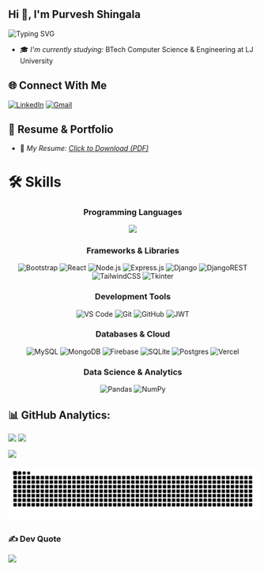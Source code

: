 ## Hi 👋, I'm Purvesh Shingala

![Typing SVG](https://readme-typing-svg.vercel.app/?font=Fira+Code&size=22&pause=600&color=FF6B35&width=500&duration=3000&height=35&lines=BTech+Computer+Science+Student;Full-stack+Developer)
- 🎓 *I'm currently studying:* BTech Computer Science & Engineering at LJ University  

## 🌐 Connect With Me
[![LinkedIn](https://img.shields.io/badge/LinkedIn-%230077B5.svg?logo=linkedin&logoColor=white)](https://www.linkedin.com/in/purvesh-shingala-a11abb285/) [![Gmail](https://img.shields.io/badge/Gmail-D14836?logo=gmail&logoColor=white)](mailto:purveshhsingala96@gmail.com)  

## 📍 Resume & Portfolio
- 📄 *My Resume:* [*Click to Download (PDF)*](https://drive.google.com/file/d/1BNh-WypYxP2JI8puxUOAB3GVC0J9WZN-/view?usp=drivesdk)  

# 🛠 Skills  

<div align="center">

### Programming Languages
<img src="https://skillicons.dev/icons?i=java,python,js,html,css&theme=dark&perline=5" />

### Frameworks & Libraries
![Bootstrap](https://img.shields.io/badge/bootstrap-%238511FA.svg?style=for-the-badge&logo=bootstrap&logoColor=white) ![React](https://img.shields.io/badge/react-%2320232a.svg?style=for-the-badge&logo=react&logoColor=%2361DAFB) ![Node.js](https://img.shields.io/badge/node.js-6DA55F?style=for-the-badge&logo=node.js&logoColor=white) ![Express.js](https://img.shields.io/badge/express.js-%23404d59.svg?style=for-the-badge&logo=express&logoColor=%2361DAFB) ![Django](https://img.shields.io/badge/django-%23092E20.svg?style=for-the-badge&logo=django&logoColor=white) ![DjangoREST](https://img.shields.io/badge/DJANGO-REST-ff1709?style=for-the-badge&logo=django&logoColor=white&color=ff1709&labelColor=gray) ![TailwindCSS](https://img.shields.io/badge/tailwindcss-%2338B2AC.svg?style=for-the-badge&logo=tailwind-css&logoColor=white) ![Tkinter](https://img.shields.io/badge/tkinter-%23217346.svg?style=for-the-badge&logo=python&logoColor=white)

### Development Tools
![VS Code](https://img.shields.io/badge/VS%20Code-0078d4.svg?style=for-the-badge&logo=visual-studio-code&logoColor=white) ![Git](https://img.shields.io/badge/git-%23F05033.svg?style=for-the-badge&logo=git&logoColor=white) ![GitHub](https://img.shields.io/badge/github-%23121011.svg?style=for-the-badge&logo=github&logoColor=white) ![JWT](https://img.shields.io/badge/JWT-black?style=for-the-badge&logo=JSON%20web%20tokens)

### Databases & Cloud
![MySQL](https://img.shields.io/badge/mysql-4479A1.svg?style=for-the-badge&logo=mysql&logoColor=white) ![MongoDB](https://img.shields.io/badge/MongoDB-%234ea94b.svg?style=for-the-badge&logo=mongodb&logoColor=white) ![Firebase](https://img.shields.io/badge/firebase-%23039BE5.svg?style=for-the-badge&logo=firebase) ![SQLite](https://img.shields.io/badge/sqlite-%2307405e.svg?style=for-the-badge&logo=sqlite&logoColor=white) ![Postgres](https://img.shields.io/badge/postgres-%23316192.svg?style=for-the-badge&logo=postgresql&logoColor=white) ![Vercel](https://img.shields.io/badge/vercel-%23000000.svg?style=for-the-badge&logo=vercel&logoColor=white)

### Data Science & Analytics
![Pandas](https://img.shields.io/badge/pandas-%23150458.svg?style=for-the-badge&logo=pandas&logoColor=white) ![NumPy](https://img.shields.io/badge/numpy-%23013243.svg?style=for-the-badge&logo=numpy&logoColor=white)

</div>  

## 📊 GitHub Analytics:  

<div >

<img height="180em" src="https://github-readme-stats.vercel.app/api?username=purveshshingala20&theme=radical&hide_border=false&include_all_commits=true&count_private=false"/>
<img height="180em" src="https://github-readme-stats.vercel.app/api/top-langs/?username=purveshshingala20&theme=radical&hide_border=false&layout=compact&langs_count=10&hide_progress=false&hide=jupyter%20notebook&size_weight=0.5&count_weight=0.5"/>

</div>

<div >
  
![](https://nirzak-streak-stats.vercel.app/?user=purveshshingala20&theme=radical&hide_border=false)

<div >
  
<picture>
  <source media="(prefers-color-scheme: dark)" srcset="https://raw.githubusercontent.com/purveshshingala20/purveshshingala20/output/github-contribution-grid-snake-dark.svg">
  <source media="(prefers-color-scheme: light)" srcset="https://raw.githubusercontent.com/purveshshingala20/purveshshingala20/output/github-contribution-grid-snake.svg">
  <img alt="github contribution grid snake animation" src="https://raw.githubusercontent.com/purveshshingala20/purveshshingala20/output/github-contribution-grid-snake.svg">
</picture>

</div>

### ✍ Dev Quote  

<div>  

![](https://quotes-github-readme.vercel.app/api?type=horizontal&theme=tokyonight)  

</div>
